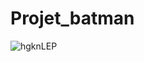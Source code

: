 # Projet_batman
![hgknLEP](https://user-images.githubusercontent.com/106179572/231418774-663420a5-9f9a-45c2-8ef6-7aca1ac84655.jpg)

